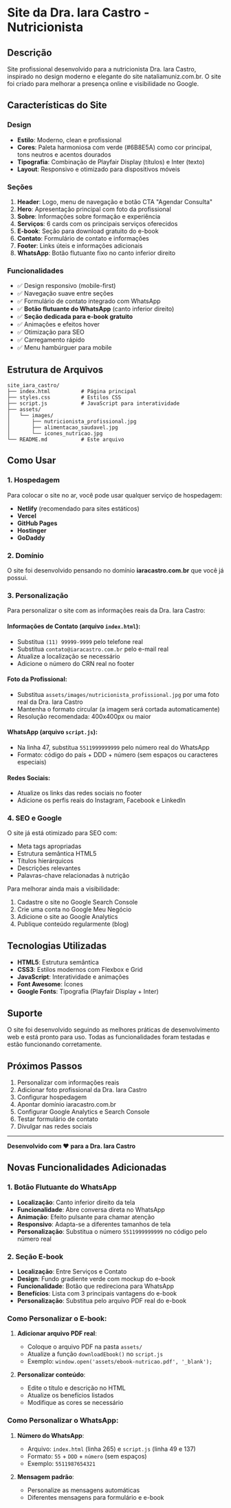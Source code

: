 # Site da Dra. Iara Castro - Nutricionista

## Descrição
Site profissional desenvolvido para a nutricionista Dra. Iara Castro, inspirado no design moderno e elegante do site nataliamuniz.com.br. O site foi criado para melhorar a presença online e visibilidade no Google.

## Características do Site

### Design
- **Estilo**: Moderno, clean e profissional
- **Cores**: Paleta harmoniosa com verde (#6B8E5A) como cor principal, tons neutros e acentos dourados
- **Tipografia**: Combinação de Playfair Display (títulos) e Inter (texto)
- **Layout**: Responsivo e otimizado para dispositivos móveis

### Seções
1. **Header**: Logo, menu de navegação e botão CTA "Agendar Consulta"
2. **Hero**: Apresentação principal com foto da profissional
3. **Sobre**: Informações sobre formação e experiência
4. **Serviços**: 6 cards com os principais serviços oferecidos
5. **E-book**: Seção para download gratuito do e-book
6. **Contato**: Formulário de contato e informações
7. **Footer**: Links úteis e informações adicionais
8. **WhatsApp**: Botão flutuante fixo no canto inferior direito

### Funcionalidades
- ✅ Design responsivo (mobile-first)
- ✅ Navegação suave entre seções
- ✅ Formulário de contato integrado com WhatsApp
- ✅ **Botão flutuante do WhatsApp** (canto inferior direito)
- ✅ **Seção dedicada para e-book gratuito**
- ✅ Animações e efeitos hover
- ✅ Otimização para SEO
- ✅ Carregamento rápido
- ✅ Menu hambúrguer para mobile

## Estrutura de Arquivos
```
site_iara_castro/
├── index.html          # Página principal
├── styles.css          # Estilos CSS
├── script.js           # JavaScript para interatividade
├── assets/
│   └── images/
│       ├── nutricionista_profissional.jpg
│       ├── alimentacao_saudavel.jpg
│       └── icones_nutricao.jpg
└── README.md           # Este arquivo
```

## Como Usar

### 1. Hospedagem
Para colocar o site no ar, você pode usar qualquer serviço de hospedagem:
- **Netlify** (recomendado para sites estáticos)
- **Vercel**
- **GitHub Pages**
- **Hostinger**
- **GoDaddy**

### 2. Domínio
O site foi desenvolvido pensando no domínio **iaracastro.com.br** que você já possui.

### 3. Personalização
Para personalizar o site com as informações reais da Dra. Iara Castro:

#### Informações de Contato (arquivo `index.html`):
- Substitua `(11) 99999-9999` pelo telefone real
- Substitua `contato@iaracastro.com.br` pelo e-mail real
- Atualize a localização se necessário
- Adicione o número do CRN real no footer

#### Foto da Profissional:
- Substitua `assets/images/nutricionista_profissional.jpg` por uma foto real da Dra. Iara Castro
- Mantenha o formato circular (a imagem será cortada automaticamente)
- Resolução recomendada: 400x400px ou maior

#### WhatsApp (arquivo `script.js`):
- Na linha 47, substitua `5511999999999` pelo número real do WhatsApp
- Formato: código do país + DDD + número (sem espaços ou caracteres especiais)

#### Redes Sociais:
- Atualize os links das redes sociais no footer
- Adicione os perfis reais do Instagram, Facebook e LinkedIn

### 4. SEO e Google
O site já está otimizado para SEO com:
- Meta tags apropriadas
- Estrutura semântica HTML5
- Títulos hierárquicos
- Descrições relevantes
- Palavras-chave relacionadas à nutrição

Para melhorar ainda mais a visibilidade:
1. Cadastre o site no Google Search Console
2. Crie uma conta no Google Meu Negócio
3. Adicione o site ao Google Analytics
4. Publique conteúdo regularmente (blog)

## Tecnologias Utilizadas
- **HTML5**: Estrutura semântica
- **CSS3**: Estilos modernos com Flexbox e Grid
- **JavaScript**: Interatividade e animações
- **Font Awesome**: Ícones
- **Google Fonts**: Tipografia (Playfair Display + Inter)

## Suporte
O site foi desenvolvido seguindo as melhores práticas de desenvolvimento web e está pronto para uso. Todas as funcionalidades foram testadas e estão funcionando corretamente.

## Próximos Passos
1. Personalizar com informações reais
2. Adicionar foto profissional da Dra. Iara Castro
3. Configurar hospedagem
4. Apontar domínio iaracastro.com.br
5. Configurar Google Analytics e Search Console
6. Testar formulário de contato
7. Divulgar nas redes sociais

---

**Desenvolvido com ❤️ para a Dra. Iara Castro**



## Novas Funcionalidades Adicionadas

### 1. Botão Flutuante do WhatsApp
- **Localização**: Canto inferior direito da tela
- **Funcionalidade**: Abre conversa direta no WhatsApp
- **Animação**: Efeito pulsante para chamar atenção
- **Responsivo**: Adapta-se a diferentes tamanhos de tela
- **Personalização**: Substitua o número `5511999999999` no código pelo número real

### 2. Seção E-book
- **Localização**: Entre Serviços e Contato
- **Design**: Fundo gradiente verde com mockup do e-book
- **Funcionalidade**: Botão que redireciona para WhatsApp
- **Benefícios**: Lista com 3 principais vantagens do e-book
- **Personalização**: Substitua pelo arquivo PDF real do e-book

### Como Personalizar o E-book:

1. **Adicionar arquivo PDF real**:
   - Coloque o arquivo PDF na pasta `assets/`
   - Atualize a função `downloadEbook()` no `script.js`
   - Exemplo: `window.open('assets/ebook-nutricao.pdf', '_blank');`

2. **Personalizar conteúdo**:
   - Edite o título e descrição no HTML
   - Atualize os benefícios listados
   - Modifique as cores se necessário

### Como Personalizar o WhatsApp:

1. **Número do WhatsApp**:
   - Arquivo: `index.html` (linha 265) e `script.js` (linha 49 e 137)
   - Formato: `55` + `DDD` + `número` (sem espaços)
   - Exemplo: `5511987654321`

2. **Mensagem padrão**:
   - Personalize as mensagens automáticas
   - Diferentes mensagens para formulário e e-book

